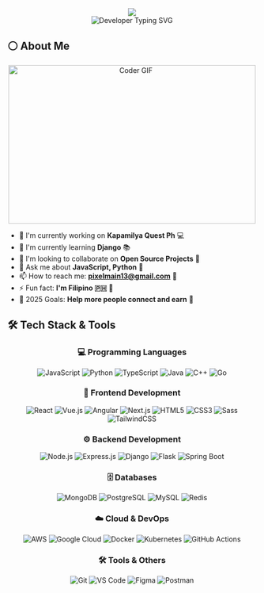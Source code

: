 <div align="center">
  <img src="https://capsule-render.vercel.app/api?type=waving&color=gradient&customColorList=12&height=300&section=header&text=Hi%20there!%20👋&fontSize=50&fontColor=ffffff&animation=fadeIn&fontAlignY=38&desc=I'm%20Mark%20Ocampos%20-%20Inspiring%20Web%20Developer&descAlignY=51&descAlign=50" />
</div>

<div align="center">
<img src="https://readme-typing-svg.herokuapp.com?font=Fira+Code&pause=1000&color=00ADB5&center=true&vCenter=true&width=800&lines=🚀+Aspiring+Full+Stack+Web+Developer;💡+Focused+on+Real-World+Solutions%2C+Not+Hype;🤖+AI-Enhanced+Problem+Solver+%7C+Code+with+Context;🌱+Learning+Django%2C+React%2C+Tailwind+%26+More;🛠️+Building+the+IIHCollege+Portal+Project;🌟+Open+Source+Contributor+in+Progress;🎯+Always+Improving+Through+Experimentation;💬+Python%2C+HTML%2C+JavaScript+%7C+Let%27s+Talk+Tech;📚+Building+Not+Just+Skills%2C+But+Systems;🌈+Accessible%2C+Inclusive+Web+Design+Matters;🎨+UI%2FUX+That+Feels+Right%2C+Not+Just+Looks+Good;⚡+Code.+Break.+Fix.+Refactor.+Repeat.;🎪+Experimenting+with+Ideas%2C+Not+Just+Code;🔓+Learning+in+Public+%7C+Sharing+the+Journey;🏗️+Projects+That+Help+People%2C+Not+Just+Win+Followers;🧭+Guided+by+Curiosity+%26+Clarity;🌀+Building+With+Focus%2C+Not+FOMO" alt="Developer Typing SVG" />
</div>

## ⚪ About Me

<div align="center">
  <img src="https://media.giphy.com/media/SWoSkN6DxTszqIKEqv/giphy.gif" alt="Coder GIF" width="500" height="320">
</div>

- 🔭 I'm currently working on **Kapamilya Quest Ph** 💻
- 🌱 I'm currently learning **Django** 📚
- 👯 I'm looking to collaborate on **Open Source Projects** 🤝
- 💬 Ask me about **JavaScript, Python** 💭
- 📫 How to reach me: **pixelmain13@gmail.com** 📧
- ⚡ Fun fact: **I'm Filipino 🇵🇭** 🎉
- 🎯 2025 Goals: **Help more people connect and earn** 🌟

## 🛠️ Tech Stack & Tools

<div align="center">

### 💻 Programming Languages
![JavaScript](https://img.shields.io/badge/-JavaScript-F7DF1E?style=for-the-badge&logo=javascript&logoColor=black)
![Python](https://img.shields.io/badge/-Python-3776AB?style=for-the-badge&logo=python&logoColor=white)
![TypeScript](https://img.shields.io/badge/-TypeScript-007ACC?style=for-the-badge&logo=typescript&logoColor=white)
![Java](https://img.shields.io/badge/-Java-ED8B00?style=for-the-badge&logo=java&logoColor=white)
![C++](https://img.shields.io/badge/-C++-00599C?style=for-the-badge&logo=c%2B%2B&logoColor=white)
![Go](https://img.shields.io/badge/-Go-00ADD8?style=for-the-badge&logo=go&logoColor=white)

### 🎨 Frontend Development
![React](https://img.shields.io/badge/-React-61DAFB?style=for-the-badge&logo=react&logoColor=black)
![Vue.js](https://img.shields.io/badge/-Vue.js-4FC08D?style=for-the-badge&logo=vue.js&logoColor=white)
![Angular](https://img.shields.io/badge/-Angular-DD0031?style=for-the-badge&logo=angular&logoColor=white)
![Next.js](https://img.shields.io/badge/-Next.js-000000?style=for-the-badge&logo=next.js&logoColor=white)
![HTML5](https://img.shields.io/badge/-HTML5-E34F26?style=for-the-badge&logo=html5&logoColor=white)
![CSS3](https://img.shields.io/badge/-CSS3-1572B6?style=for-the-badge&logo=css3&logoColor=white)
![Sass](https://img.shields.io/badge/-Sass-CC6699?style=for-the-badge&logo=sass&logoColor=white)
![TailwindCSS](https://img.shields.io/badge/-TailwindCSS-38B2AC?style=for-the-badge&logo=tailwind-css&logoColor=white)

### ⚙️ Backend Development
![Node.js](https://img.shields.io/badge/-Node.js-339933?style=for-the-badge&logo=node.js&logoColor=white)
![Express.js](https://img.shields.io/badge/-Express.js-000000?style=for-the-badge&logo=express&logoColor=white)
![Django](https://img.shields.io/badge/-Django-092E20?style=for-the-badge&logo=django&logoColor=white)
![Flask](https://img.shields.io/badge/-Flask-000000?style=for-the-badge&logo=flask&logoColor=white)
![Spring Boot](https://img.shields.io/badge/-Spring%20Boot-6DB33F?style=for-the-badge&logo=spring-boot&logoColor=white)

### 🗄️ Databases
![MongoDB](https://img.shields.io/badge/-MongoDB-47A248?style=for-the-badge&logo=mongodb&logoColor=white)
![PostgreSQL](https://img.shields.io/badge/-PostgreSQL-336791?style=for-the-badge&logo=postgresql&logoColor=white)
![MySQL](https://img.shields.io/badge/-MySQL-4479A1?style=for-the-badge&logo=mysql&logoColor=white)
![Redis](https://img.shields.io/badge/-Redis-DC382D?style=for-the-badge&logo=redis&logoColor=white)

### ☁️ Cloud & DevOps
![AWS](https://img.shields.io/badge/-AWS-232F3E?style=for-the-badge&logo=amazon-aws&logoColor=white)
![Google Cloud](https://img.shields.io/badge/-Google%20Cloud-4285F4?style=for-the-badge&logo=google-cloud&logoColor=white)
![Docker](https://img.shields.io/badge/-Docker-2496ED?style=for-the-badge&logo=docker&logoColor=white)
![Kubernetes](https://img.shields.io/badge/-Kubernetes-326CE5?style=for-the-badge&logo=kubernetes&logoColor=white)
![GitHub Actions](https://img.shields.io/badge/-GitHub%20Actions-2088FF?style=for-the-badge&logo=github-actions&logoColor=white)

### 🛠️ Tools & Others
![Git](https://img.shields.io/badge/-Git-F05032?style=for-the-badge&logo=git&logoColor=white)
![VS Code](https://img.shields.io/badge/-VS%20Code-007ACC?style=for-the-badge&logo=visual-studio-code&logoColor=white)
![Figma](https://img.shields.io/badge/-Figma-F24E1E?style=for-the-badge&logo=figma&logoColor=white)
![Postman](https://img.shields.io/badge/-Postman-FF6C37?style=for-the-badge&logo=postman&logoColor=white)

</div>
